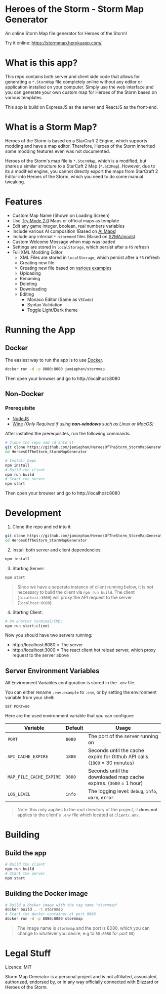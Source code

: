 # Heroes of the Storm - Storm Map Generator

An online Storm Map file generator for Heroes of the Storm!

Try it online: https://stormmap.herokuapp.com/


# What is this app?

This repo contains both server and client side code that allows for generating a `*.StormMap` file completely online without any editor or application installed on your computer. Simply use the web interface and you can generate your own custom map for Heroes of the Storm based on various templates.

This app is build on ExpressJS as the server and ReactJS as the front-end.


# What is a Storm Map?

Heroes of the Storm is based on a StarCraft 2 Engine, which supports modding and have a map editor. Therefore, Heroes of the Storm inherited some modding features even was not documented.

Heroes of the Storm's map file is `*.StormMap`, which is a modified, but shares a similar structure to a StarCaft 2 Map (`*.SC2Map`). However, due to its a modified engine, you cannot directly export the maps from StarCraft 2 Editor into Heroes of the Storm, which you need to do some manual tweaking.


# Features

- Custom Map Name (Shown on Loading Screen)
- Use [Try Mode 2.0](https://jamiephan.github.io/HeroesOfTheStorm_TryMode2.0/) Maps or official maps as template
- Edit any game integer, boolean, real numbers variables
- Include various AI composition (Based on [AI Maps](https://github.com/jamiephan/HeroesOfTheStorm_AIMaps))
- Include any internal `*.stormmod` files (Based on [S2MA/mods](https://github.com/jamiephan/HeroesOfTheStorm_S2MA/tree/main/mods))
- Custom Welcome Message when map was loaded
- Settings are stored in `localStorage`, which persist after a `F5` refresh
- Full XML Modding Editor
  - XML Files are stored in `localStorage`, which persist after a `F5` refresh
  - Creating new file
  - Creating new file based on [various examples](./src/templates/xml.json)
  - Uploading
  - Renaming
  - Deleting
  - Downloading
  - Editing
    - Monaco Editor (Same as `VSCode`)
    - Syntax Validation
    - Toggle Light/Dark theme


# Running the App

## Docker

The easiest way to run the app is to use [Docker](https://www.docker.com/).

```bash
docker run -d -p 8080:8080 jamiephan/stormmap
```

Then open your browser and go to http://localhost:8080

## Non-Docker

### Prerequisite

- [NodeJS](https://nodejs.org/en/)
- [Wine](https://www.winehq.org/) *(Only Required if using **non-windows** such as Linux or MacOS)*

After installed the prerequisites, run the following commands:

```bash
# Clone the repo and cd into it
git clone https://github.com/jamiephan/HeroesOfTheStorm_StormMapGenerator.git
cd HeroesOfTheStorm_StormMapGenerator

# Install Deps
npm install
# Build the client
npm run build
# Start the server
npm start 
```

Then open your browser and go to http://localhost:8080


# Development

1. Clone the repo and cd into it:

```bash
git clone https://github.com/jamiephan/HeroesOfTheStorm_StormMapGenerator.git
cd HeroesOfTheStorm_StormMapGenerator
```

2. Install both server and client dependencies:

```bash
npm install
```

3. Starting Server:
```bash
npm start
```

>Since we have a seperate instance of client running below, it is not necessary to build the client via `npm run build`. The client (`localhost:3000`) will proxy the API request to the server (`localhost:8080`).

4. Starting Client: 

```bash
# On another terminal/CMD:
npm run start:client
```

Now you should have two servers running:

- http://localhost:8080 = The server 
- http://localhost:3000 = The react client hot reload server, which proxy request to the server above


## Server Environment Variables

All Environment Variables configuration is stored in the `.env` file.

You can either rename `.env.example` to `.env`, or by setting the environment variable from your shell:


`SET PORT=80`

Here are the used environment variable that you can configure:

| Variable | Default | Usage |
|---|---|---|
| `PORT` | `8080` | The port of the server running on |
| `API_CACHE_EXPIRE` | `1800` | Seconds until the cache expire for Github API calls. (`1800` = 30 minutes) |
| `MAP_FILE_CACHE_EXPIRE` | `3600` | Seconds until the downloaded map cache expires. (`3600` = 1 hour) |
| `LOG_LEVEL` | `info` | The logging level: `debug`, `info`, `warn`, `error` |

>Note: this only applies to the root directory of the project, it **does not** applies to the client's `.env` file which located at `client/.env`.

# Building

## Build the app

```bash
# Build the client
npm run build
# Start the server
npm start
```

## Building the Docker image

```bash
# Build a docker image with the tag name "stormmap"
docker build . -t stormmap
# Start the docker container at port 8080
docker run -d -p 8080:8080 stormmap
```
> The image name is `stormmap` and the port is 8080, which you can change to whatever you desire, e.g to `80:8080` for port `80`)

# Legal Stuff

Licence: MIT

Storm Map Generator is a personal project and is not affiliated, associated, authorized, endorsed by, or in any way officially connected with Blizzard or Heroes of the Storm.








